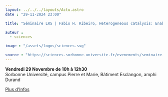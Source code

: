 ```yaml
---
layout: ../../../layouts/Actu.astro
date : "29-11-2024 23:00"

title: "Séminaire LRS | Fabio H. Ribeiro, Heterogeneous catalysis: Enabling the breakthroughs for a suistanable energy"

auteur :
  - sciences

image : "/assets/logos/sciences.svg"

source : "https://sciences.sorbonne-universite.fr/evenements/seminaire-lrs-fabio-h-ribeiro-heterogeneous-catalysis-enabling-breakthroughs-suistanable"
---
```


__Vendredi 29 Novembre de 10h à 12h30__  
Sorbonne Université, campus Pierre et Marie, Bâtiment Esclangon, amphi Durand

[Plus d'Infos](https://sciences.sorbonne-universite.fr/evenements/seminaire-lrs-fabio-h-ribeiro-heterogeneous-catalysis-enabling-breakthroughs-suistanable)
